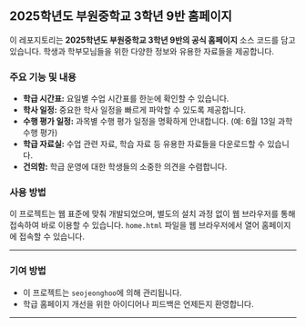 ## 2025학년도 부원중학교 3학년 9반 홈페이지

이 레포지토리는 **2025학년도 부원중학교 3학년 9반의 공식 홈페이지** 소스 코드를 담고 있습니다. 학생과 학부모님들을 위한 다양한 정보와 유용한 자료들을 제공합니다.

### 주요 기능 및 내용

* **학급 시간표:** 요일별 수업 시간표를 한눈에 확인할 수 있습니다.
* **학사 일정:** 중요한 학사 일정을 빠르게 파악할 수 있도록 제공합니다.
* **수행 평가 일정:** 과목별 수행 평가 일정을 명확하게 안내합니다. (예: 6월 13일 과학 수행 평가)
* **학급 자료실:** 수업 관련 자료, 학습 자료 등 유용한 자료들을 다운로드할 수 있습니다.
* **건의함:** 학급 운영에 대한 학생들의 소중한 의견을 수렴합니다.


### 사용 방법

이 프로젝트는 웹 표준에 맞춰 개발되었으며, 별도의 설치 과정 없이 웹 브라우저를 통해 접속하여 바로 이용할 수 있습니다. `home.html` 파일을 웹 브라우저에서 열어 홈페이지에 접속할 수 있습니다.

---

### 기여 방법

* 이 프로젝트는 `seojeonghoo`에 의해 관리됩니다.
* 학급 홈페이지 개선을 위한 아이디어나 피드백은 언제든지 환영합니다.

---
